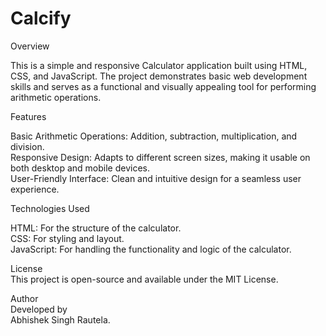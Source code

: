 # Calcify

Overview

This is a simple and responsive Calculator application built using HTML, CSS, and JavaScript. The project demonstrates basic web development skills and serves as a functional and visually appealing tool for performing arithmetic operations.

Features

Basic Arithmetic Operations: Addition, subtraction, multiplication, and division. <br>
Responsive Design: Adapts to different screen sizes, making it usable on both desktop and mobile devices. <br>
User-Friendly Interface: Clean and intuitive design for a seamless user experience.<br>

Technologies Used

HTML: For the structure of the calculator.<br>
CSS: For styling and layout.<br>
JavaScript: For handling the functionality and logic of the calculator.<br>
 

License <br>
This project is open-source and available under the MIT License.

Author <br>
Developed by <br> 
Abhishek Singh Rautela.
